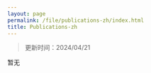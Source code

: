 ```yaml
---
layout: page
permalink: /file/publications-zh/index.html
title: Publications-zh
---
```


> 更新时间：2024/04/21

暂无